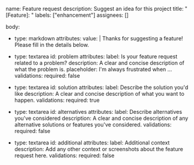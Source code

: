 name: Feature request
description: Suggest an idea for this project
title: "[Feature]: "
labels: ["enhancement"]
assignees: []

body:
  - type: markdown
    attributes:
      value: |
        Thanks for suggesting a feature! Please fill in the details below.

  - type: textarea
    id: problem
    attributes:
      label: Is your feature request related to a problem?
      description: A clear and concise description of what the problem is.
      placeholder: I'm always frustrated when ...
    validations:
      required: false

  - type: textarea
    id: solution
    attributes:
      label: Describe the solution you'd like
      description: A clear and concise description of what you want to happen.
    validations:
      required: true

  - type: textarea
    id: alternatives
    attributes:
      label: Describe alternatives you've considered
      description: A clear and concise description of any alternative solutions or features you've considered.
    validations:
      required: false

  - type: textarea
    id: additional
    attributes:
      label: Additional context
      description: Add any other context or screenshots about the feature request here.
    validations:
      required: false